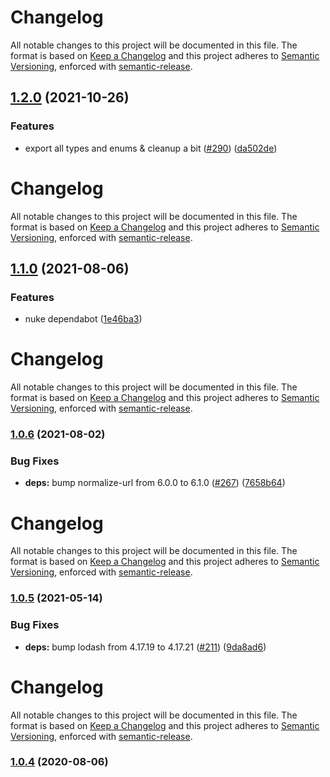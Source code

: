 # Changelog

All notable changes to this project will be documented in this file.
The format is based on [Keep a Changelog](https://keepachangelog.com/en/1.0.0/) and this project adheres to [Semantic Versioning](https://semver.org/spec/v2.0.0.html), enforced with [semantic-release](https://github.com/semantic-release/semantic-release).

## [1.2.0](https://github.com/hertzg/node-xhb/compare/v1.1.0...v1.2.0) (2021-10-26)

### Features

- export all types and enums & cleanup a bit ([#290](https://github.com/hertzg/node-xhb/issues/290)) ([da502de](https://github.com/hertzg/node-xhb/commit/da502deede57dbd512ee02a6aafe6eabc8013eca))

# Changelog

All notable changes to this project will be documented in this file.
The format is based on [Keep a Changelog](https://keepachangelog.com/en/1.0.0/) and this project adheres to [Semantic Versioning](https://semver.org/spec/v2.0.0.html), enforced with [semantic-release](https://github.com/semantic-release/semantic-release).

## [1.1.0](https://github.com/hertzg/node-xhb/compare/v1.0.6...v1.1.0) (2021-08-06)

### Features

- nuke dependabot ([1e46ba3](https://github.com/hertzg/node-xhb/commit/1e46ba376d63854dd5b451f91e51b9e7f3597e5c))

# Changelog

All notable changes to this project will be documented in this file.
The format is based on [Keep a Changelog](https://keepachangelog.com/en/1.0.0/) and this project adheres to [Semantic Versioning](https://semver.org/spec/v2.0.0.html), enforced with [semantic-release](https://github.com/semantic-release/semantic-release).

### [1.0.6](https://github.com/hertzg/node-xhb/compare/v1.0.5...v1.0.6) (2021-08-02)

### Bug Fixes

- **deps:** bump normalize-url from 6.0.0 to 6.1.0 ([#267](https://github.com/hertzg/node-xhb/issues/267)) ([7658b64](https://github.com/hertzg/node-xhb/commit/7658b64a0f103a81605cb126ae07365a79d11de3))

# Changelog

All notable changes to this project will be documented in this file.
The format is based on [Keep a Changelog](https://keepachangelog.com/en/1.0.0/) and this project adheres to [Semantic Versioning](https://semver.org/spec/v2.0.0.html), enforced with [semantic-release](https://github.com/semantic-release/semantic-release).

### [1.0.5](https://github.com/hertzg/node-xhb/compare/v1.0.4...v1.0.5) (2021-05-14)

### Bug Fixes

- **deps:** bump lodash from 4.17.19 to 4.17.21 ([#211](https://github.com/hertzg/node-xhb/issues/211)) ([9da8ad6](https://github.com/hertzg/node-xhb/commit/9da8ad61c132e4a35426f7ac77352c02aaf26bc8))

# Changelog

All notable changes to this project will be documented in this file.
The format is based on [Keep a Changelog](https://keepachangelog.com/en/1.0.0/) and this project adheres to [Semantic Versioning](https://semver.org/spec/v2.0.0.html), enforced with [semantic-release](https://github.com/semantic-release/semantic-release).

### [1.0.4](https://github.com/hertzg/node-xhb/compare/v1.0.3...v1.0.4) (2020-08-06)
